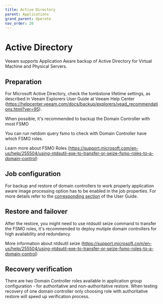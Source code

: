 ```yaml
---
title: Active Directory
parent: Applications
grand_parent: Operate
nav_order: 20
---
```




# Active Directory

Veeam supports Application Aware backup of Active Directory for Virtual Machine and Physical Servers. 

## Preparation

For Microsoft Active Directory, check the tombstone lifetime settings, as described in Veeam Explorers User Guide at Veeam Help Center (https://helpcenter.veeam.com/docs/backup/explorers/vead_recommendations.html?ver=95).

When possible, it's recommended to backup the Domain Controller with most FSMO

You can run netdom query fsmo to check with Domain Controller have which FSMO roles.

Learn more about FSMO Roles (https://support.microsoft.com/en-us/help/255504/using-ntdsutil-exe-to-transfer-or-seize-fsmo-roles-to-a-domain-control) 

## Job configuration

For backup and restore of domain controllers to work properly application aware image processing option has to be enabled in the job properties. For more details refer to the [corresponding section](https://helpcenter.veeam.com/docs/backup/vsphere/backup_job_vss_vm.html?ver=95) of the User Guide.

## Restore and failover

After the restore, you might need to use ntdsutil seize command to transfer the FSMO roles, it's recommended to deploy mutiple domain controllers for high availability and redundancy. 

More information about ntdsutil seize (https://support.microsoft.com/en-us/help/255504/using-ntdsutil-exe-to-transfer-or-seize-fsmo-roles-to-a-domain-control)

## Recovery verification

There are two Domain Controller roles available in application group configuration - for authoritative and non-authoritative restore. When testing recovery of one domain controller only choosing role with authoritative restore will speed up verification process.
